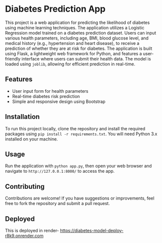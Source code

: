 # Diabetes Prediction App

This project is a web application for predicting the likelihood of diabetes using machine learning techniques. The application utilizes a Logistic Regression model trained on a diabetes prediction dataset. Users can input various health parameters, including age, BMI, blood glucose level, and medical history (e.g., hypertension and heart disease), to receive a prediction of whether they are at risk for diabetes. 
The application is built using Flask, a lightweight web framework for Python, and features a user-friendly interface where users can submit their health data. The model is loaded using `joblib`, allowing for efficient prediction in real-time. 

## Features
- User input form for health parameters
- Real-time diabetes risk prediction
- Simple and responsive design using Bootstrap

## Installation
To run this project locally, clone the repository and install the required packages using `pip install -r requirements.txt`. You will need Python 3.x installed on your machine. 

## Usage
Run the application with `python app.py`, then open your web browser and navigate to `http://127.0.0.1:8000/` to access the app.

## Contributing
Contributions are welcome! If you have suggestions or improvements, feel free to fork the repository and submit a pull request.

## Deployed
This is deployed in render-
https://diabetes-model-deploy-r8k9.onrender.com
